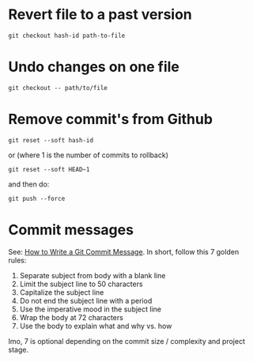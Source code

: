 # Revert file to a past version

    git checkout hash-id path-to-file

# Undo changes on one file

    git checkout -- path/to/file

# Remove commit's from Github
    
    git reset --soft hash-id

or (where 1 is the number of commits to rollback)

    git reset --soft HEAD~1
    
and then do:

    git push --force

# Commit messages

See: [How to Write a Git Commit Message](http://chris.beams.io/posts/git-commit/).
 In short, follow this 7 golden rules:

1. Separate subject from body with a blank line
2. Limit the subject line to 50 characters
3. Capitalize the subject line
4. Do not end the subject line with a period
5. Use the imperative mood in the subject line
6. Wrap the body at 72 characters
7. Use the body to explain what and why vs. how

Imo, 7 is optional depending on the commit size / complexity and project stage.

